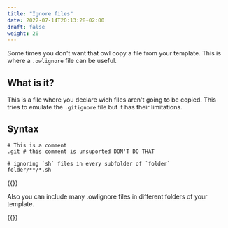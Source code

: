 ```yaml
---
title: "Ignore files"
date: 2022-07-14T20:13:28+02:00
draft: false
weight: 20
---
```


Some times you don't want that owl copy a file from your template. This is where a `.owlignore` file can be useful.

## What is it?
This is a file where you declare wich files aren't going to be copied.
This tries to emulate the `.gitignore` file but it has their limitations.

## Syntax
```
# This is a comment
.git # this comment is unsuported DON'T DO THAT

# ignoring `sh` files in every subfolder of `folder`
folder/**/*.sh
```

{{<notice note>}}

Also you can include many .owlignore files in different folders of your template.

{{</notice>}}
